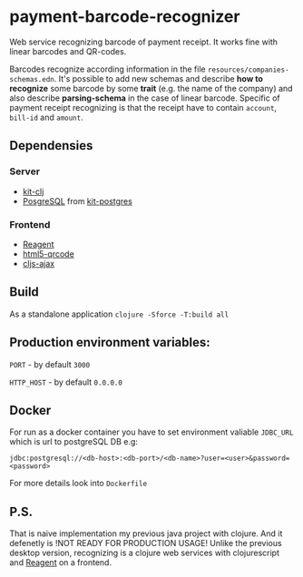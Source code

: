 # payment-barcode-recognizer
Web service recognizing barcode of payment receipt. It works fine with linear barcodes and QR-codes.

Barcodes recognize according information in the file `resources/companies-schemas.edn`. It's possible to add new schemas and describe **how to recognize** some barcode by some **trait** (e.g. the name of the company) and also describe **parsing-schema** in the case of linear barcode. Specific of payment receipt recognizing is that the receipt have to contain `account`, `bill-id` and `amount`.


## Dependensies
### Server
- [kit-clj](https://kit-clj.github.io/) 
- [PosgreSQL](https://www.postgresql.org/) from [kit-postgres](https://clojars.org/io.github.kit-clj/kit-postgres) 

### Frontend
- [Reagent](https://reagent-project.github.io/)
- [html5-qrcode](https://github.com/mebjas/html5-qrcode)
- [cljs-ajax](https://github.com/JulianBirch/cljs-ajax)

## Build

As a standalone application `clojure -Sforce -T:build all`

## Production environment variables:

`PORT` - by default `3000`

`HTTP_HOST` - by default `0.0.0.0`

## Docker

For run as a docker container you have to set environment valiable `JDBC_URL` which is url to postgreSQL DB e.g:
```
jdbc:postgresql://<db-host>:<db-port>/<db-name>?user=<user>&password=<password>
```
For more details look into `Dockerfile`


## P.S.
That is naive implementation my previous java project with clojure. And it defenetly is !NOT READY FOR PRODUCTION USAGE! 
Unlike the previous desktop version, recognizing is a clojure web services with clojurescript and [Reagent](https://reagent-project.github.io/) on a frontend.
